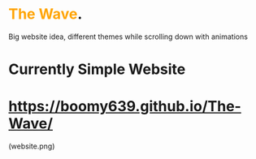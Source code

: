 # <span style="color:orange"> The Wave</span>.
Big website idea, different themes while scrolling down with animations
# Currently Simple Website #

# https://boomy639.github.io/The-Wave/ #



(website.png)
